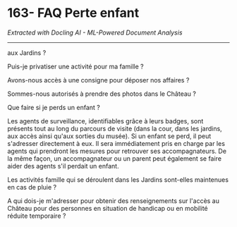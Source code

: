 # 163- FAQ Perte enfant

*Extracted with Docling AI - ML-Powered Document Analysis*

---

aux Jardins ?

Puis-je privatiser une activité pour ma famille ?

Avons-nous accès à une consigne pour déposer nos affaires ?

Sommes-nous autorisés à prendre des photos dans le Château ?

Que faire si je perds un enfant ?

Les agents de surveillance, identifiables grâce à leurs badges, sont présents tout au long du parcours de visite (dans la cour, dans les jardins, aux accès ainsi qu'aux sorties du musée). Si un enfant se perd, il peut s'adresser directement à eux. Il sera immédiatement pris en charge par les agents qui prendront les mesures pour retrouver ses accompagnateurs. De la même façon, un accompagnateur ou un parent peut également se faire aider des agents s'il perdait un enfant.

Les activités famille qui se déroulent dans les Jardins sont-elles maintenues en cas de pluie ?

A qui dois-je m'adresser pour obtenir des renseignements sur l'accès au Château pour des personnes en situation de handicap ou en mobilité réduite temporaire ?